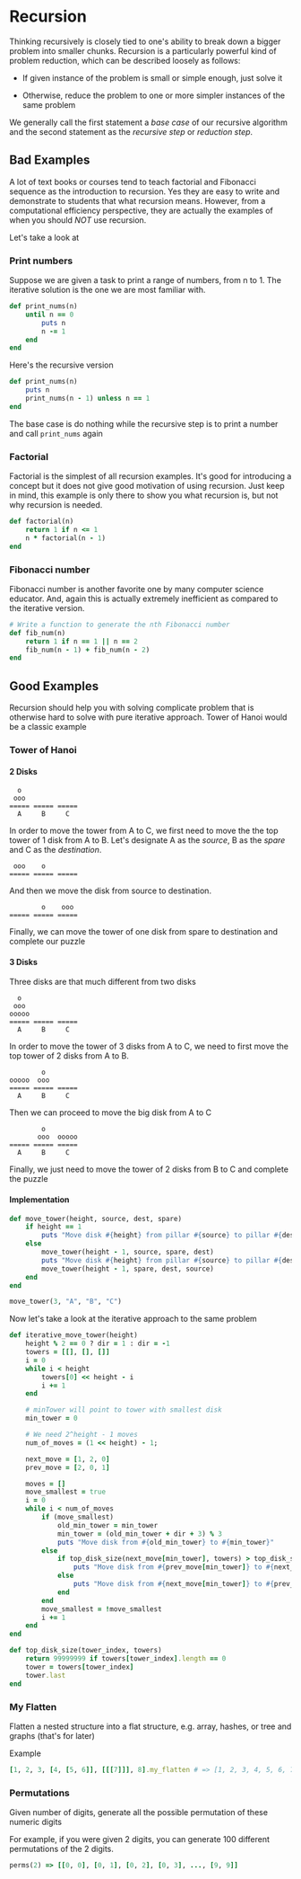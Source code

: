 # Recursion
Thinking recursively is closely tied to one's ability to break down a bigger problem into smaller chunks. Recursion is a particularly powerful kind of problem reduction, which can be described loosely as follows:

* If given instance of the problem is small or simple enough, just solve it

* Otherwise, reduce the problem to one or more simpler instances of the same problem

We generally call the first statement a *base case* of our recursive algorithm and the second statement as the *recursive step* or *reduction step*.

## Bad Examples
A lot of text books or courses tend to teach factorial and Fibonacci sequence as the introduction to recursion. Yes they are easy to write and demonstrate to students that what recursion means. However, from a computational efficiency perspective, they are actually the examples of when you should *NOT* use recursion.

Let's take a look at

### Print numbers
Suppose we are given a task to print a range of numbers, from n to 1. The iterative solution is the one we are most familiar with.

```ruby
def print_nums(n)
    until n == 0
        puts n
        n -= 1
    end
end
```

Here's the recursive version
```ruby
def print_nums(n)
    puts n
    print_nums(n - 1) unless n == 1
end
```

The base case is do nothing while the recursive step is to print a number and call `print_nums` again

### Factorial
Factorial is the simplest of all recursion examples. It's good for introducing a concept but it does not give good motivation of using recursion. Just keep in mind, this example is only there to show you what recursion is, but not why recursion is needed.

```ruby
def factorial(n)
    return 1 if n <= 1
    n * factorial(n - 1)
end
```

### Fibonacci number
Fibonacci number is another favorite one by many computer science educator. And, again this is actually extremely inefficient as compared to the iterative version.

```ruby
# Write a function to generate the nth Fibonacci number
def fib_num(n)
    return 1 if n == 1 || n == 2
    fib_num(n - 1) + fib_num(n - 2)
end
```

## Good Examples
Recursion should help you with solving complicate problem that is otherwise hard to solve with pure iterative approach.
Tower of Hanoi would be a classic example

### Tower of Hanoi

#### 2 Disks
```
  o
 ooo
===== ===== =====
  A     B     C
```
In order to move the tower from A to C, we first need to move the the top tower of 1 disk from A to B. Let's designate A as the *source*, B as the *spare* and C as the *destination*.

```
 ooo    o
===== ===== =====
```
And then we move the disk from source to destination.

```
        o    ooo
===== ===== =====
```
Finally, we can move the tower of one disk from spare to destination and complete our puzzle

#### 3 Disks
Three disks are that much different from two disks

```
  o
 ooo
ooooo
===== ===== =====
  A     B     C
```

In order to move the tower of 3 disks from A to C, we need to first move the top tower of 2 disks from A to B.

```
        o
ooooo  ooo
===== ===== =====
  A     B     C
```

Then we can proceed to move the big disk from A to C

```
        o
       ooo  ooooo
===== ===== =====
  A     B     C
```

Finally, we just need to move the tower of 2 disks from B to C and complete the puzzle

#### Implementation
```ruby
def move_tower(height, source, dest, spare)
    if height == 1
        puts "Move disk #{height} from pillar #{source} to pillar #{dest}"
    else
        move_tower(height - 1, source, spare, dest)
        puts "Move disk #{height} from pillar #{source} to pillar #{dest}"
        move_tower(height - 1, spare, dest, source)
    end
end

move_tower(3, "A", "B", "C")
```

Now let's take a look at the iterative approach to the same problem
```ruby
def iterative_move_tower(height)
    height % 2 == 0 ? dir = 1 : dir = -1
    towers = [[], [], []]
    i = 0
    while i < height
        towers[0] << height - i
        i += 1
    end

    # minTower will point to tower with smallest disk
    min_tower = 0

    # We need 2^height - 1 moves
    num_of_moves = (1 << height) - 1;

    next_move = [1, 2, 0]
    prev_move = [2, 0, 1]

    moves = []
    move_smallest = true
    i = 0
    while i < num_of_moves
        if (move_smallest)
            old_min_tower = min_tower
            min_tower = (old_min_tower + dir + 3) % 3
            puts "Move disk from #{old_min_tower} to #{min_tower}"
        else
            if top_disk_size(next_move[min_tower], towers) > top_disk_size(prev_move[min_tower], towers)
                puts "Move disk from #{prev_move[min_tower]} to #{next_move[min_tower]}"
            else
                puts "Move disk from #{next_move[min_tower]} to #{prev_move[min_tower]}"
            end
        end
        move_smallest = !move_smallest
        i += 1
    end
end

def top_disk_size(tower_index, towers)
    return 99999999 if towers[tower_index].length == 0
    tower = towers[tower_index]
    tower.last
end
```

### My Flatten
Flatten a nested structure into a flat structure, e.g. array, hashes, or tree and graphs (that's for later)

Example
```ruby
[1, 2, 3, [4, [5, 6]], [[[7]]], 8].my_flatten # => [1, 2, 3, 4, 5, 6, 7, 8]
```

### Permutations
Given number of digits, generate all the possible permutation of these numeric digits

For example, if you were given 2 digits, you can generate 100 different permutations of the 2 digits.
```ruby
perms(2) => [[0, 0], [0, 1], [0, 2], [0, 3], ..., [9, 9]]
```
